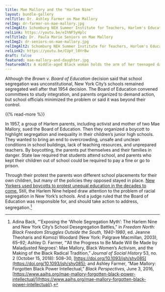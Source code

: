 ```yaml
---
title: Mae Mallory and the "Harlem Nine"
layout: bundle-gallery
relTitle: Dr. Ashley Farmer on Mae Mallory
relImg: dr-farmer-on-mae-mallory.jpg
relImgAlt: Schomburg NEH Summer Institute for Teachers, Harlem's Education Movements, Changing the Civil Rights Narrative. Dr. Ashley Farmer on Mae Mallory, July 22, 2021
relLink: https://youtu.be/eIhNF5yHplc
relTitle2: Dr. Paula Marie Seniors on Mae Mallory
relImg2: dr-seniors-on-mae-mallory.jpg
relImgAlt2: Schomburg NEH Summer Institute for Teachers, Harlem's Education Movements, Changing the Civil Rights Narrative. Dr. Paula Marie Seniors on Mae Mallory, July 22, 2021
relLink2: https://youtu.be/CUpY_l0YrBw
draft: false
featured: mae-mallory-and-daughter.jpg
featuredAlt: A middle-aged Black woman holds the arm of her teenaged daughter. They stand in a doorway, likely at a school.
---
```


Although the *Brown v. Board of Education* decision said that school segregation was unconstitutional, New York City’s schools remained segregated well after that 1954 decision. The Board of Education convened committees to study integration, and parents organized to demand action, but school officials minimized the problem or said it was beyond their control.

{{% read-more %}}

In 1957, a group of Harlem parents, including activist and mother of two Mae Mallory, sued the Board of Education. Then they organized a boycott to highlight segregation and inequality in their children’s junior high schools. They wanted to bring an end to overcrowding, unsafe and unclean conditions in school buildings, lack of teaching resources, and unprepared teachers. By boycotting, the parents put themselves and their families in danger. State law required that students attend school, and parents who kept their children out of school could be required to pay a fine or go to prison.

Through their protest the parents won different school placements for their own children, but many of the policies they opposed stayed in place. [New Yorkers used boycotts to protest unequal education in the decades to come.](https://nyccivilrightshistory.org/topics/boycotting-ny-schools/) Still, the Harlem Nine helped draw attention to the problem of racial segregation in New York’s schools. And a judge ruled that the Board of Education was responsible for, and should take action to address, segregation.[^1]

[^1]: Adina Back, “'Exposing the ‘Whole Segregation Myth’: The Harlem Nine and New York City’s School Desegregation Battles,” in *Freedom North: Black Freedom Struggles Outside the South, 1940-1980*, ed. Jeanne Theoharis and Komozi Woodard (New York: Palgrave Macmillan, 2003), 65–92; Ashley D. Farmer, “‘All the Progress to Be Made Will Be Made by Maladjusted Negroes’: Mae Mallory, Black Women’s Activism, and the Making of the Black Radical Tradition,” *Journal of Social History* 53, no. 2 (October 15, 2018): 508–30, [https://doi.org/10.1093/jsh/shy085](https://doi.org/10.1093/jsh/shy085); and Ashley Farmer, “Mae Mallory: Forgotten Black Power Intellectual,” *Black Perspectives,* June 3, 2016, [https://www.aaihs.org/mae-mallory-forgotten-black-power-intellectual/](https://www.aaihs.org/mae-mallory-forgotten-black-power-intellectual/).
